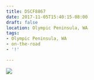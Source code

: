 ```yaml
---
title: DSCF8867
date: 2017-11-05T15:40:15-08:00
draft: false
location: Olympic Peninsula, WA
tags:
- Olympic Peninsula, WA
- on-the-road
- '!'

---
```

![](https://d17enza3bfujl8.cloudfront.net/DSCF8867.jpg)

